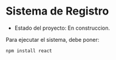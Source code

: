 <h1> Sistema de Registro</h1>

- Estado del proyecto: En construccion.

Para ejecutar el sistema, debe poner: 

```npm install react```
